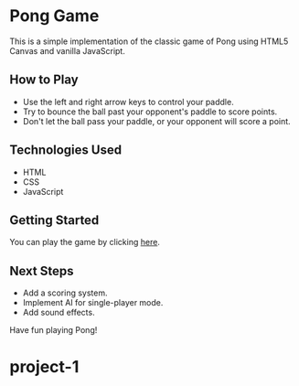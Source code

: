 # Pong Game

This is a simple implementation of the classic game of Pong using HTML5 Canvas and vanilla JavaScript.

## How to Play

- Use the left and right arrow keys to control your paddle.
- Try to bounce the ball past your opponent's paddle to score points.
- Don't let the ball pass your paddle, or your opponent will score a point.

## Technologies Used

- HTML
- CSS
- JavaScript

## Getting Started

You can play the game by clicking [here](link-to-your-game).

## Next Steps

- Add a scoring system.
- Implement AI for single-player mode.
- Add sound effects.

Have fun playing Pong!


# project-1
